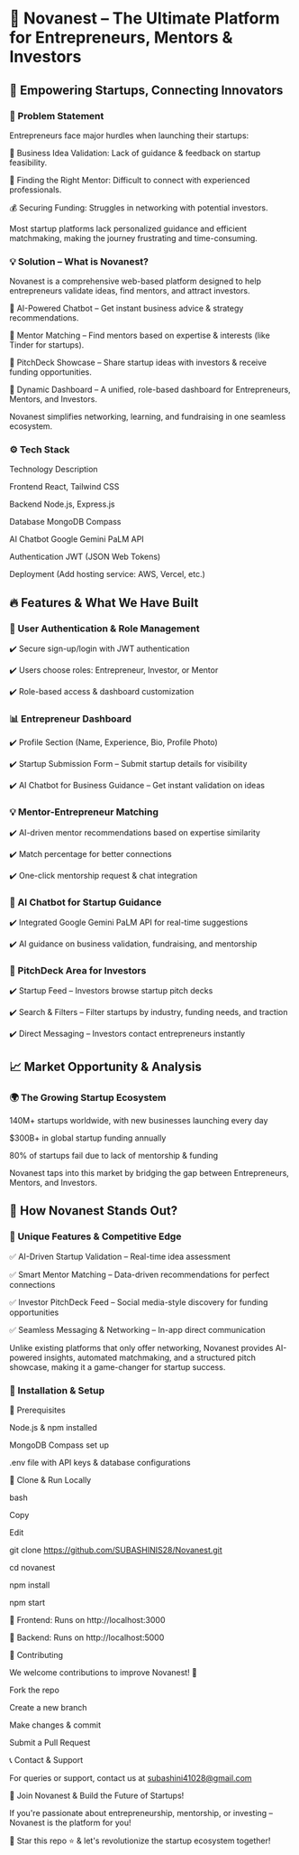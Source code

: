 # 🚀 Novanest – The Ultimate Platform for Entrepreneurs, Mentors & Investors

## 🌟 Empowering Startups, Connecting Innovators

### 🛑 Problem Statement

Entrepreneurs face major hurdles when launching their startups:

🚀 Business Idea Validation: Lack of guidance & feedback on startup feasibility.

🎯 Finding the Right Mentor: Difficult to connect with experienced professionals.

💰 Securing Funding: Struggles in networking with potential investors.

Most startup platforms lack personalized guidance and efficient matchmaking, making the journey frustrating and time-consuming.


### 💡 Solution – What is Novanest?

Novanest is a comprehensive web-based platform designed to help entrepreneurs validate ideas, find mentors, and attract investors.

🔹 AI-Powered Chatbot – Get instant business advice & strategy recommendations.

🔹 Mentor Matching – Find mentors based on expertise & interests (like Tinder for startups).

🔹 PitchDeck Showcase – Share startup ideas with investors & receive funding opportunities.

🔹 Dynamic Dashboard – A unified, role-based dashboard for Entrepreneurs, Mentors, and Investors.

Novanest simplifies networking, learning, and fundraising in one seamless ecosystem.


### ⚙️ Tech Stack

Technology	Description

Frontend	React, Tailwind CSS

Backend	Node.js, Express.js

Database	MongoDB Compass

AI Chatbot	Google Gemini PaLM API

Authentication	JWT (JSON Web Tokens)

Deployment	(Add hosting service: AWS, Vercel, etc.)


## 🔥 Features & What We Have Built

### 👤 User Authentication & Role Management

✔️ Secure sign-up/login with JWT authentication

✔️ Users choose roles: Entrepreneur, Investor, or Mentor

✔️ Role-based access & dashboard customization


### 📊 Entrepreneur Dashboard

✔️ Profile Section (Name, Experience, Bio, Profile Photo)

✔️ Startup Submission Form – Submit startup details for visibility

✔️ AI Chatbot for Business Guidance – Get instant validation on ideas


### 💡 Mentor-Entrepreneur Matching

✔️ AI-driven mentor recommendations based on expertise similarity

✔️ Match percentage for better connections

✔️ One-click mentorship request & chat integration


### 💬 AI Chatbot for Startup Guidance

✔️ Integrated Google Gemini PaLM API for real-time suggestions

✔️ AI guidance on business validation, fundraising, and mentorship


### 🚀 PitchDeck Area for Investors

✔️ Startup Feed – Investors browse startup pitch decks

✔️ Search & Filters – Filter startups by industry, funding needs, and traction

✔️ Direct Messaging – Investors contact entrepreneurs instantly



## 📈 Market Opportunity & Analysis

### 🌍 The Growing Startup Ecosystem

140M+ startups worldwide, with new businesses launching every day

$300B+ in global startup funding annually

80% of startups fail due to lack of mentorship & funding

Novanest taps into this market by bridging the gap between Entrepreneurs, Mentors, and Investors.


## 💎 How Novanest Stands Out?

### 🚀 Unique Features & Competitive Edge

✅ AI-Driven Startup Validation – Real-time idea assessment

✅ Smart Mentor Matching – Data-driven recommendations for perfect connections

✅ Investor PitchDeck Feed – Social media-style discovery for funding opportunities

✅ Seamless Messaging & Networking – In-app direct communication

Unlike existing platforms that only offer networking, Novanest provides AI-powered insights, automated matchmaking, and a structured pitch showcase, making it a game-changer for startup success.

### 📌 Installation & Setup

🔧 Prerequisites

Node.js & npm installed

MongoDB Compass set up

.env file with API keys & database configurations

🚀 Clone & Run Locally

bash

Copy

Edit

git clone https://github.com/SUBASHINIS28/Novanest.git

cd novanest

npm install

npm start

🔹 Frontend: Runs on http://localhost:3000

🔹 Backend: Runs on http://localhost:5000

📢 Contributing

We welcome contributions to improve Novanest! 🎉

Fork the repo

Create a new branch

Make changes & commit

Submit a Pull Request

📞 Contact & Support

For queries or support, contact us at subashini41028@gmail.com

🚀 Join Novanest & Build the Future of Startups!

If you're passionate about entrepreneurship, mentorship, or investing – Novanest is the platform for you!

📢 Star this repo ⭐ & let's revolutionize the startup ecosystem together!
